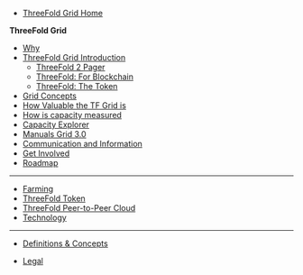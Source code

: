 - [ThreeFold Grid Home](@grid_home)

**ThreeFold Grid**

- [Why](@grid_why)
- [ThreeFold Grid Introduction](@grid_intro)
  - [ThreeFold 2 Pager](https://threefold.docsend.com/view/cp7cn5m8vzhr7g49)
  - [ThreeFold: For Blockchain](https://threefold.docsend.com/view/zvy8ub83icrzqhnp)
  - [ThreeFold: The Token](https://threefold.docsend.com/view/p4skb74nsd9xemqb)
- [Grid Concepts](@grid_concepts)
- [How Valuable the TF Grid is](@grid_valuation)
- [How is capacity measured](@cloudunits)
- [Capacity Explorer](@tfgrid_explorer)
- [Manuals Grid 3.0](@manual3_home)
- [Communication and Information](@communication)
- [Get Involved](@how_to_help)
- [Roadmap](@roadmap)
------------
- [Farming](@farming_intro)
- [ThreeFold Token](@tokens_home)
- [ThreeFold Peer-to-Peer Cloud](@cloud_home)
- [Technology](@technology)
------------
- [Definitions & Concepts](@definitions_concepts)
- [Legal](!@legal:legal_home)




  <!-- - [Web 4.0](@web4)
  - [Why we do what we do](@why_intro)
  - [Why a new P2P cloud](@why_grid_link) -->
